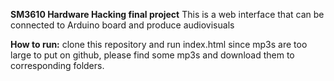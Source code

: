 **SM3610 Hardware Hacking final project**
This is a web interface that can be connected to Arduino board and produce audiovisuals

**How to run:**
clone this repository and run index.html
since mp3s are too large to put on github, please find some mp3s and download them to corresponding folders.
